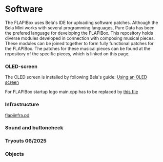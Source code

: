 # Software
The FLAPIBox uses Bela's IDE for uploading software patches. Although the Bela Mini works with several programming languages, Pure Data has been the prefered language for developing the FLAPIBox. This repository holds diverse modules developed in connection with composing musical pieces. These modules can be joined together to form fully functional patches for the FLAPIBox. The patches for these musical pieces can be found at the repository of the specific pieces, which is linked on this page.

### OLED-screen
The OLED screen is installed by following Bela's guide:
[Using an OLED screen](https://learn.bela.io/using-bela/bela-techniques/using-an-oled-screen/)

For FLAPIBox startup logo main.cpp has to be replaced by [this file](https://github.com/erikstifjell/FLAPIBox/blob/main/software/OLEDscreen/main.cpp)
### Infrastructure
[flapiinfra.pd](https://github.com/erikstifjell/FLAPIBox/blob/main/software/flapiinfra.pd) 

### Sound and buttoncheck

### Tryouts 06/2025

### Objects
